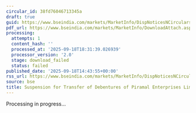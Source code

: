 ```yaml
---
circular_id: 38fd76046713345a
draft: true
guid: https://www.bseindia.com/markets/MarketInfo/DispNoticesNCirculars.aspx?Noticeid={6CC5F9A1-0080-42A8-9655-2DAA3ACC81A5}&noticeno=20250918-60&dt=09/18/2025&icount=60&totcount=63&flag=0
pdf_url: https://www.bseindia.com/markets/MarketInfo/DownloadAttach.aspx?id=20250918-60&attachedId=
processing:
  attempts: 1
  content_hash: ''
  processed_at: '2025-09-18T18:31:39.026939'
  processor_version: '2.0'
  stage: download_failed
  status: failed
published_date: '2025-09-18T14:43:55+00:00'
rss_url: https://www.bseindia.com/markets/MarketInfo/DispNoticesNCirculars.aspx?Noticeid={6CC5F9A1-0080-42A8-9655-2DAA3ACC81A5}&noticeno=20250918-60&dt=09/18/2025&icount=60&totcount=63&flag=0
source: bse
title: Suspension for Transfer of Debentures of Piramal Enterprises Limited
---
```


Processing in progress...